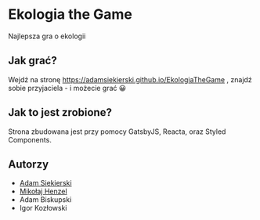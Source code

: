 # Ekologia the Game
Najlepsza gra o ekologii

## Jak grać?
Wejdź na stronę <a href="https://adamsiekierski.github.io/EkologiaTheGame"> https://adamsiekierski.github.io/EkologiaTheGame </a>, znajdź sobie przyjaciela - i możecie grać 😀

## Jak to jest zrobione?
Strona zbudowana jest przy pomocy GatsbyJS, Reacta, oraz Styled Components. 

## Autorzy
- [Adam Siekierski](https://adamsiekierski.github.io)
- [Mikołaj Henzel](https://henzelix.github.io)
- Adam Biskupski
- Igor Kozłowski
